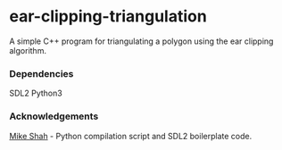 # ear-clipping-triangulation

A simple C++ program for triangulating a polygon using the ear clipping algorithm. 

### Dependencies

SDL2
Python3

### Acknowledgements

[Mike Shah](https://mshah.io/) - Python compilation script and SDL2 boilerplate code.